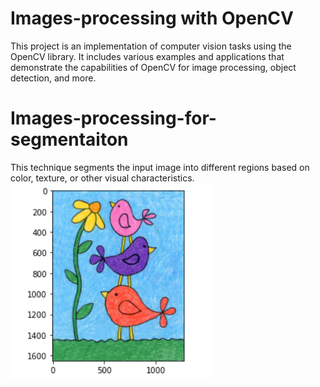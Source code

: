 # Images-processing with OpenCV
This project is an implementation of computer vision tasks using the OpenCV library. It includes various examples and applications that demonstrate the capabilities of OpenCV for image processing, object detection, and more.
# Images-processing-for-segmentaiton
This technique segments the input image into different regions based on color, texture, or other visual characteristics.
![My Image](G.PNG)
